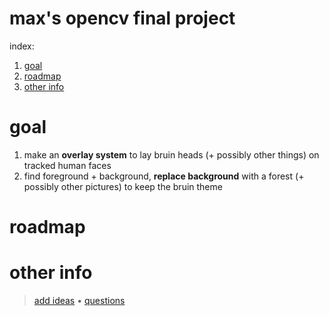 # max's opencv final project
index:
1) [goal](#goal)
2) [roadmap](#roadmap)
3) [other info](#other-info)

# goal
1. make an **overlay system** to lay bruin heads (+ possibly other things) on tracked human faces
2. find foreground + background, **replace background** with a forest (+ possibly other pictures) to keep the bruin theme

# roadmap

# other info
>[add ideas](http://freesuggestionbox.com/pub/zvognoe) • [questions](mailto:maxm21@parkschool.net?subject=Inquiry%20about%20Max's%20Final%20Project)